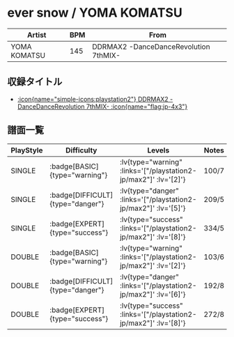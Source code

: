 # ever snow / YOMA KOMATSU

|Artist|BPM|From|
|------|---|----|
|YOMA KOMATSU|145|DDRMAX2 -DanceDanceRevolution 7thMIX-|

## 収録タイトル

- [ :icon{name="simple-icons:playstation2"} DDRMAX2 -DanceDanceRevolution 7thMIX- :icon{name="flag:jp-4x3"} ](/playstation2-jp/max2)

## 譜面一覧

|PlayStyle|Difficulty|Levels|Notes|Movie|
|---------|----------|------|-----|-----|
|SINGLE| :badge[BASIC]{type="warning"} | :lv{type="warning" :links='["/playstation2-jp/max2"]' :lv='[2]'} |100/7||
|SINGLE| :badge[DIFFICULT]{type="danger"} | :lv{type="danger" :links='["/playstation2-jp/max2"]' :lv='[5]'} |209/5||
|SINGLE| :badge[EXPERT]{type="success"} | :lv{type="success" :links='["/playstation2-jp/max2"]' :lv='[8]'} |334/5||
|DOUBLE| :badge[BASIC]{type="warning"} | :lv{type="warning" :links='["/playstation2-jp/max2"]' :lv='[2]'} |103/6||
|DOUBLE| :badge[DIFFICULT]{type="danger"} | :lv{type="danger" :links='["/playstation2-jp/max2"]' :lv='[6]'} |192/8||
|DOUBLE| :badge[EXPERT]{type="success"} | :lv{type="success" :links='["/playstation2-jp/max2"]' :lv='[8]'} |272/8||
